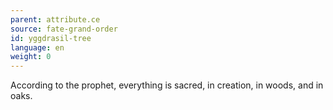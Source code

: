 ```yaml
---
parent: attribute.ce
source: fate-grand-order
id: yggdrasil-tree
language: en
weight: 0
---
```


According to the prophet, everything is sacred, in creation, in woods, and in oaks.
